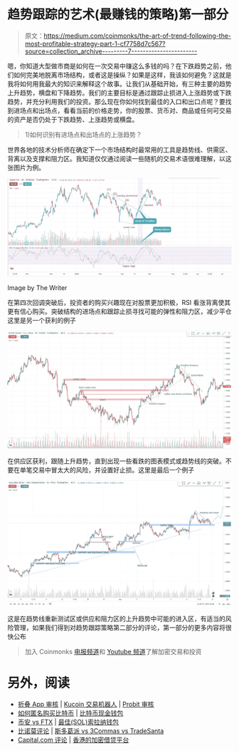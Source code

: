 # 趋势跟踪的艺术(最赚钱的策略)第一部分

> 原文：<https://medium.com/coinmonks/the-art-of-trend-following-the-most-profitable-strategy-part-1-cf7758d7c567?source=collection_archive---------7----------------------->

嗯，你知道大型做市商是如何在一次交易中赚这么多钱的吗？在下跌趋势之前，他们如何完美地脱离市场结构，或者这是操纵？如果是这样，我该如何避免？这就是我将如何用我最大的知识来解释这个故事。让我们从基础开始，有三种主要的趋势上升趋势，横盘和下降趋势。我们的主要目标是通过跟踪止损进入上涨趋势或下跌趋势，并充分利用我们的投资。那么现在你如何找到最佳的入口和出口点呢？要找到进场点和出场点，看看当前的价格走势，你的股票、货币对、商品或任何可交易的资产是否仍处于下跌趋势、上涨趋势或横盘。

> 1)如何识别有进场点和出场点的上涨趋势？

世界各地的技术分析师在确定下一个市场结构时最常用的工具是趋势线、供需区、背离以及支撑和阻力区。我知道仅仅通过阅读一些随机的交易术语很难理解，以这张图片为例。

![](img/40c3fba9516402d951427ea48bc2f5e3.png)

Image by The Writer

在第四次回调突破后，投资者的购买兴趣现在对股票更加积极，RSI 看涨背离使其更有信心购买。突破结构的进场点和跟踪止损寻找可能的弹性和阻力区，减少平仓这里是另一个获利的例子

![](img/bcd649fb7c7a176dfeee0a167d3113c7.png)

在供应区获利，跟随上升趋势，直到出现一些看跌的图表模式或趋势线的突破。不要在单笔交易中冒太大的风险，并设置好止损。这里是最后一个例子

![](img/b0a677c233c404b078e66a80ec336df9.png)

这是在趋势线重新测试区或供应和阻力区的上升趋势中可能的进入区，有适当的风险管理，如果我们得到对趋势跟踪策略第二部分的评论，第一部分的更多内容将很快公布

> 加入 Coinmonks [电报频道](https://t.me/coincodecap)和 [Youtube 频道](https://www.youtube.com/c/coinmonks/videos)了解加密交易和投资

# 另外，阅读

*   [折叠 App 审核](https://coincodecap.com/fold-app-review) | [Kucoin 交易机器人](/coinmonks/kucoin-trading-bot-automate-your-trades-8cf0ca2138e0) | [Probit 审核](https://coincodecap.com/probit-review)
*   [如何匿名购买比特币](https://coincodecap.com/buy-bitcoin-anonymously) | [比特币现金钱包](https://coincodecap.com/bitcoin-cash-wallets)
*   [币安 vs FTX](https://coincodecap.com/binance-vs-ftx) | [最佳(SOL)索拉纳钱包](https://coincodecap.com/solana-wallets)
*   [比诺莫评论](https://coincodecap.com/binomo-review) | [斯多葛派 vs 3Commas vs TradeSanta](https://coincodecap.com/stoic-vs-3commas-vs-tradesanta)
*   [Capital.com 评论](https://coincodecap.com/capital-com-review) | [香港的加密借贷平台](https://coincodecap.com/crypto-lending-hong-kong)